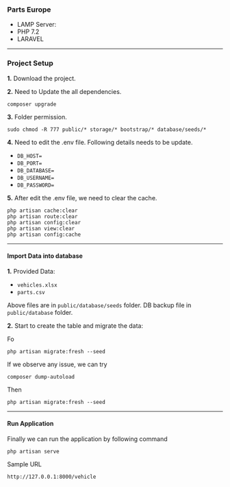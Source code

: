 

### Parts Europe

- LAMP Server:
- PHP 7.2
- LARAVEL

<hr>

### Project Setup

<b>1.</b> Download the project.

<b>2.</b> Need to Update the all dependencies.

```command
composer upgrade
```

<b>3.</b> Folder permission.

```command
sudo chmod -R 777 public/* storage/* bootstrap/* database/seeds/*
```

<b>4.</b> Need to edit the .env file. Following details needs to be update.

- `DB_HOST=` 
- `DB_PORT=` 
- `DB_DATABASE=` 
- `DB_USERNAME=` 
- `DB_PASSWORD=` 

<b>5.</b> After edit the .env file, we need to clear the cache.


```command
php artisan cache:clear
php artisan route:clear
php artisan config:clear
php artisan view:clear
php artisan config:cache
```
<hr>

#### Import Data into database 

<b>1.</b> Provided Data:

- `vehicles.xlsx`
- `parts.csv`

Above files are in `public/database/seeds` folder.
DB backup file in `public/database` folder.

<b>2.</b> Start to create the table and migrate the data:

Fo
```command
php artisan migrate:fresh --seed
```
If we observe any issue, we can try 

```command
composer dump-autoload
```

Then 

```command
php artisan migrate:fresh --seed
```

<hr>

#### Run Application
Finally we can run the application by following command

```command
php artisan serve
```

Sample URL 

```html
http://127.0.0.1:8000/vehicle
```
